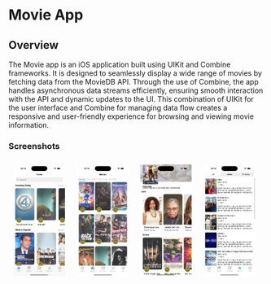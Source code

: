 # Movie App

## Overview
The Movie app is an iOS application built using UIKit and Combine frameworks. It is designed to seamlessly display a wide range of movies by fetching data from the MovieDB API. Through the use of Combine, the app handles asynchronous data streams efficiently, ensuring smooth interaction with the API and dynamic updates to the UI. This combination of UIKit for the user interface and Combine for managing data flow creates a responsive and user-friendly experience for browsing and viewing movie information.

### Screenshots

<img src="Screenshots/1.png" width="20%" vspace="10" hspace="10" /> 
<img src="Screenshots/2.png" width="20%" vspace="10" hspace="10" />
<img src="Screenshots/3.png" width="20%" vspace="10" hspace="10" /> 
<img src="Screenshots/4.png" width="20%" vspace="10" hspace="10" />
